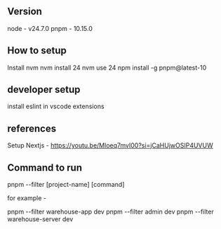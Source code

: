 ## Version 

node - v24.7.0
pnpm - 10.15.0

## How to setup

Install nvm
nvm install 24
nvm use 24
npm install -g pnpm@latest-10

## developer setup

install eslint in vscode extensions

## references

Setup Nextjs - https://youtu.be/Mloeq7mvI00?si=jCaHUjwOSIP4UVUW

## Command to run 

pnpm --filter [project-name] [command]

for example -

pnpm --filter warehouse-app dev
pnpm --filter admin dev
pnpm --filter warehouse-server dev
